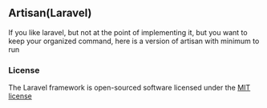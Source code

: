 ## Artisan(Laravel)

If you like laravel, but not at the point of implementing it, but you want to keep your organized command, here is a version of artisan with minimum to run

### License

The Laravel framework is open-sourced software licensed under the [MIT license](http://opensource.org/licenses/MIT)